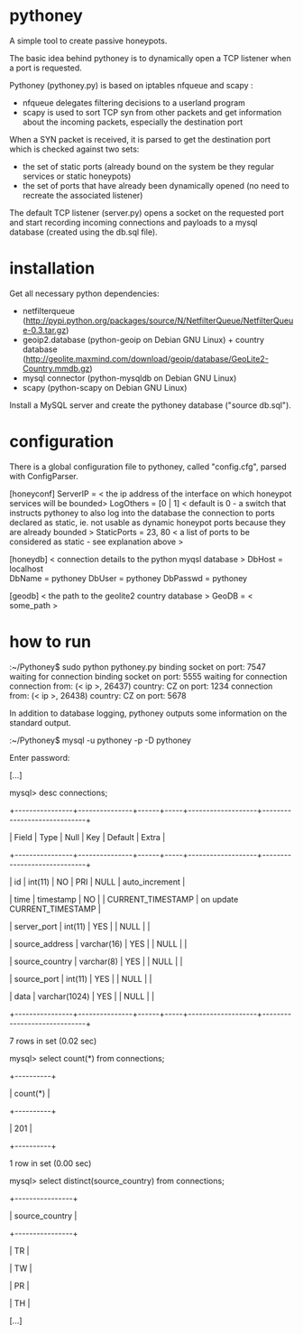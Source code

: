 # pythoney
A simple tool to create passive honeypots.

The basic idea behind pythoney is to dynamically open a TCP listener when a port is requested.

Pythoney (pythoney.py) is based on iptables nfqueue and scapy :
  - nfqueue delegates filtering decisions to a userland program
  - scapy is used to sort TCP syn from other packets and get information about the incoming packets, especially the destination port

When a SYN packet is received, it is parsed to get the destination port which is checked against two sets:
  - the set of static ports (already bound on the system be they regular services or static honeypots)
  - the set of ports that have already been dynamically opened (no need to recreate the associated listener)

The default TCP listener (server.py) opens a socket on the requested port and start recording incoming connections and payloads to a mysql database (created using the db.sql file).

# installation
Get all necessary python dependencies:
  - netfilterqueue (http://pypi.python.org/packages/source/N/NetfilterQueue/NetfilterQueue-0.3.tar.gz)
  - geoip2.database (python-geoip on Debian GNU Linux) + country database (http://geolite.maxmind.com/download/geoip/database/GeoLite2-Country.mmdb.gz)
  - mysql connector (python-mysqldb on Debian GNU Linux)
  - scapy (python-scapy on Debian GNU Linux)
  
Install a MySQL server and create the pythoney database ("source db.sql").

# configuration
There is a global configuration file to pythoney, called "config.cfg", parsed with ConfigParser.

[honeyconf]
ServerIP = < the ip address of the interface on which honeypot services will be bounded>
LogOthers = [0 | 1] < default is 0 - a switch that instructs pythoney to also log into the database the connection to ports declared as static, ie. not usable as dynamic honeypot ports because they are already bounded >
StaticPorts = 23, 80 < a list of ports to be considered as static - see explanation above >

[honeydb] < connection details to the python myqsl database >
DbHost = localhost  
DbName = pythoney
DbUser = pythoney
DbPasswd = pythoney

[geodb] < the path to the geolite2 country database >
GeoDB = < some_path >


# how to run
:~/Pythoney$ sudo python pythoney.py 
binding socket on port: 7547
waiting for connection
binding socket on port: 5555
waiting for connection
connection from: (< ip >, 26437) country:  CZ on port: 1234
connection from: (< ip >, 26438) country:  CZ on port: 5678
  
In addition to database logging, pythoney outputs some information on the standard output.

:~/Pythoney$ mysql -u pythoney -p -D pythoney

Enter password: 

[...]

mysql> desc connections;

+----------------+---------------+------+-----+-------------------+-----------------------------+

| Field          | Type          | Null | Key | Default           | Extra                       |

+----------------+---------------+------+-----+-------------------+-----------------------------+

| id             | int(11)       | NO   | PRI | NULL              | auto_increment              |

| time           | timestamp     | NO   |     | CURRENT_TIMESTAMP | on update CURRENT_TIMESTAMP |

| server_port    | int(11)       | YES  |     | NULL              |                             |

| source_address | varchar(16)   | YES  |     | NULL              |                             |

| source_country | varchar(8)    | YES  |     | NULL              |                             |

| source_port    | int(11)       | YES  |     | NULL              |                             |

| data           | varchar(1024) | YES  |     | NULL              |                             |

+----------------+---------------+------+-----+-------------------+-----------------------------+

7 rows in set (0.02 sec)

mysql> select count(*) from connections;

+----------+

| count(*) |

+----------+

|      201 |

+----------+

1 row in set (0.00 sec)


mysql> select distinct(source_country) from connections;


+----------------+

| source_country |

+----------------+

| TR             |

| TW             |

| PR             |

| TH             |

[...]
